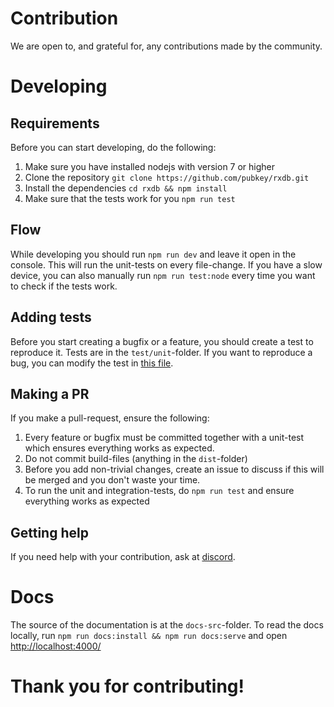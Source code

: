 # Contribution

We are open to, and grateful for, any contributions made by the community.

# Developing

## Requirements

Before you can start developing, do the following:

1. Make sure you have installed nodejs with version 7 or higher
2. Clone the repository `git clone https://github.com/pubkey/rxdb.git`
3. Install the dependencies `cd rxdb && npm install`
4. Make sure that the tests work for you `npm run test`

## Flow

While developing you should run `npm run dev` and leave it open in the console. This will run the unit-tests on every file-change. If you have a slow device, you can also manually run `npm run test:node` every time you want to check if the tests work.

## Adding tests

Before you start creating a bugfix or a feature, you should create a test to reproduce it. Tests are in the `test/unit`-folder.
If you want to reproduce a bug, you can modify the test in [this file](https://github.com/pubkey/rxdb/blob/master/test/unit/bug-report.test.ts).

## Making a PR

If you make a pull-request, ensure the following:

1. Every feature or bugfix must be committed together with a unit-test which ensures everything works as expected.
2. Do not commit build-files (anything in the `dist`-folder)
3. Before you add non-trivial changes, create an issue to discuss if this will be merged and you don't waste your time.
4. To run the unit and integration-tests, do `npm run test` and ensure everything works as expected

## Getting help

If you need help with your contribution, ask at [discord](https://discord.gg/gNAuePsN).


# Docs

The source of the documentation is at the `docs-src`-folder.
To read the docs locally, run `npm run docs:install && npm run docs:serve` and open [http://localhost:4000/](http://localhost:4000/)




# Thank you for contributing!
